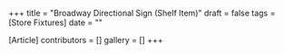 +++
title = "Broadway Directional Sign (Shelf Item)"
draft = false
tags = [Store Fixtures]
date = ""

[Article]
contributors = []
gallery = []
+++